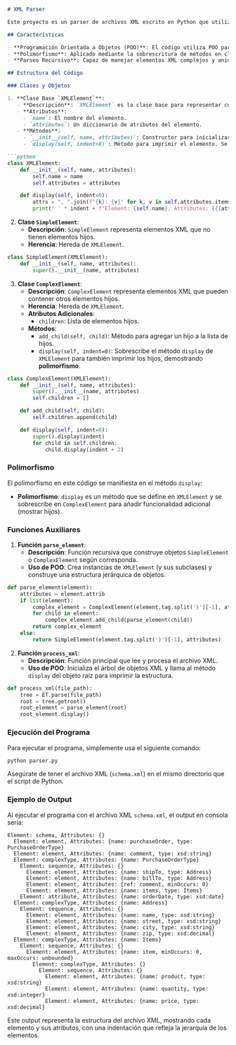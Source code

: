 ```markdown
# XML Parser

Este proyecto es un parser de archivos XML escrito en Python que utiliza la programación orientada a objetos (POO) para estructurar y procesar el contenido del archivo. El objetivo del programa es leer y detallar la estructura del archivo XML, incluso si se modifica o se le agregan nuevas etiquetas.

## Características

- **Programación Orientada a Objetos (POO)**: El código utiliza POO para estructurar el programa de manera modular y extensible.
- **Polimorfismo**: Aplicado mediante la sobrescritura de métodos en clases derivadas.
- **Parseo Recursivo**: Capaz de manejar elementos XML complejos y anidados.

## Estructura del Código

### Clases y Objetos

1. **Clase Base `XMLElement`**:
   - **Descripción**: `XMLElement` es la clase base para representar cualquier elemento XML.
   - **Atributos**: 
     - `name`: El nombre del elemento.
     - `attributes`: Un diccionario de atributos del elemento.
   - **Métodos**:
     - `__init__(self, name, attributes)`: Constructor para inicializar el nombre y los atributos del elemento.
     - `display(self, indent=0)`: Método para imprimir el elemento. Se puede sobrescribir en clases derivadas para personalizar la salida.

```python
class XMLElement:
    def __init__(self, name, attributes):
        self.name = name
        self.attributes = attributes

    def display(self, indent=0):
        attrs = ", ".join(f"{k}: {v}" for k, v in self.attributes.items())
        print(' ' * indent + f"Element: {self.name}, Attributes: {{{attrs}}}")
```

2. **Clase `SimpleElement`**:
   - **Descripción**: `SimpleElement` representa elementos XML que no tienen elementos hijos.
   - **Herencia**: Hereda de `XMLElement`.

```python
class SimpleElement(XMLElement):
    def __init__(self, name, attributes):
        super().__init__(name, attributes)
```

3. **Clase `ComplexElement`**:
   - **Descripción**: `ComplexElement` representa elementos XML que pueden contener otros elementos hijos.
   - **Herencia**: Hereda de `XMLElement`.
   - **Atributos Adicionales**:
     - `children`: Lista de elementos hijos.
   - **Métodos**:
     - `add_child(self, child)`: Método para agregar un hijo a la lista de hijos.
     - `display(self, indent=0)`: Sobrescribe el método `display` de `XMLElement` para también imprimir los hijos, demostrando **polimorfismo**.

```python
class ComplexElement(XMLElement):
    def __init__(self, name, attributes):
        super().__init__(name, attributes)
        self.children = []

    def add_child(self, child):
        self.children.append(child)

    def display(self, indent=0):
        super().display(indent)
        for child in self.children:
            child.display(indent + 2)
```

### Polimorfismo

El polimorfismo en este código se manifiesta en el método `display`:

- **Polimorfismo**: `display` es un método que se define en `XMLElement` y se sobrescribe en `ComplexElement` para añadir funcionalidad adicional (mostrar hijos).

### Funciones Auxiliares

1. **Función `parse_element`**:
   - **Descripción**: Función recursiva que construye objetos `SimpleElement` o `ComplexElement` según corresponda.
   - **Uso de POO**: Crea instancias de `XMLElement` (y sus subclases) y construye una estructura jerárquica de objetos.

```python
def parse_element(element):
    attributes = element.attrib
    if list(element):
        complex_element = ComplexElement(element.tag.split('}')[-1], attributes)
        for child in element:
            complex_element.add_child(parse_element(child))
        return complex_element
    else:
        return SimpleElement(element.tag.split('}')[-1], attributes)
```

2. **Función `process_xml`**:
   - **Descripción**: Función principal que lee y procesa el archivo XML.
   - **Uso de POO**: Inicializa el árbol de objetos XML y llama al método `display` del objeto raíz para imprimir la estructura.

```python
def process_xml(file_path):
    tree = ET.parse(file_path)
    root = tree.getroot()
    root_element = parse_element(root)
    root_element.display()
```

### Ejecución del Programa

Para ejecutar el programa, simplemente usa el siguiente comando:

```bash
python parser.py
```

Asegúrate de tener el archivo XML (`schema.xml`) en el mismo directorio que el script de Python.

### Ejemplo de Output

Al ejecutar el programa con el archivo XML `schema.xml`, el output en consola sería:

```
Element: schema, Attributes: {}
  Element: element, Attributes: {name: purchaseOrder, type: PurchaseOrderType}
  Element: element, Attributes: {name: comment, type: xsd:string}
  Element: complexType, Attributes: {name: PurchaseOrderType}
    Element: sequence, Attributes: {}
      Element: element, Attributes: {name: shipTo, type: Address}
      Element: element, Attributes: {name: billTo, type: Address}
      Element: element, Attributes: {ref: comment, minOccurs: 0}
      Element: element, Attributes: {name: items, type: Items}
    Element: attribute, Attributes: {name: orderDate, type: xsd:date}
  Element: complexType, Attributes: {name: Address}
    Element: sequence, Attributes: {}
      Element: element, Attributes: {name: name, type: xsd:string}
      Element: element, Attributes: {name: street, type: xsd:string}
      Element: element, Attributes: {name: city, type: xsd:string}
      Element: element, Attributes: {name: zip, type: xsd:decimal}
  Element: complexType, Attributes: {name: Items}
    Element: sequence, Attributes: {}
      Element: element, Attributes: {name: item, minOccurs: 0, maxOccurs: unbounded}
        Element: complexType, Attributes: {}
          Element: sequence, Attributes: {}
            Element: element, Attributes: {name: product, type: xsd:string}
            Element: element, Attributes: {name: quantity, type: xsd:integer}
            Element: element, Attributes: {name: price, type: xsd:decimal}
```

Este output representa la estructura del archivo XML, mostrando cada elemento y sus atributos, con una indentación que refleja la jerarquía de los elementos.
